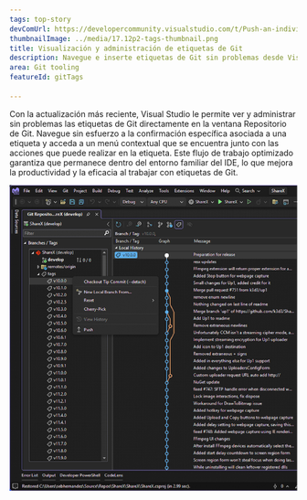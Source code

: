 ```yaml
---
tags: top-story
devComUrl: https://developercommunity.visualstudio.com/t/Push-an-individual-tag-from-Visual-Studi/1332043
thumbnailImage: ../media/17.12p2-tags-thumbnail.png
title: Visualización y administración de etiquetas de Git
description: Navegue e inserte etiquetas de Git sin problemas desde Visual Studio.
area: Git tooling
featureId: gitTags

---
```



Con la actualización más reciente, Visual Studio le permite ver y administrar sin problemas las etiquetas de Git directamente en la ventana Repositorio de Git. Navegue sin esfuerzo a la confirmación específica asociada a una etiqueta y acceda a un menú contextual que se encuentra junto con las acciones que puede realizar en la etiqueta. Este flujo de trabajo optimizado garantiza que permanece dentro del entorno familiar del IDE, lo que mejora la productividad y la eficacia al trabajar con etiquetas de Git.

![Notificación mv de Git](../media/17.12p2-tags.png)
